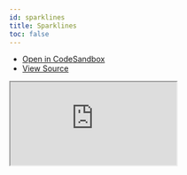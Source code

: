 ```yaml
---
id: sparklines
title: Sparklines
toc: false
---
```


- [Open in CodeSandbox](https://codesandbox.io/s/github/tannerlinsley/react-charts/tree/main/examples/sparklines)
- [View Source](https://github.com/tannerlinsley/react-charts/tree/main/examples/sparklines)

<iframe
  src="https://codesandbox.io/embed/github/tannerlinsley/react-charts/tree/main/examples/sparklines?autoresize=1&fontsize=14&theme=dark"
  title="tannerlinsley/react-charts: sparklines"
  sandbox="allow-forms allow-modals allow-popups allow-presentation allow-same-origin allow-scripts"
  style={{
    width: '100%',
    height: '80vh',
    border: '0',
    borderRadius: 8,
    overflow: 'hidden',
    position: 'static',
    zIndex: 0,
  }}
></iframe>
